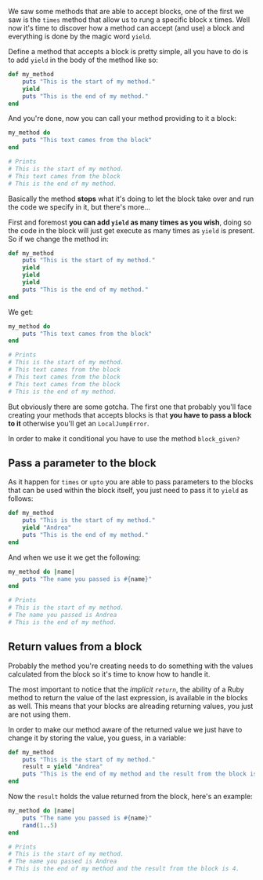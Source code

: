 We saw some methods that are able to accept blocks, one of the first we saw is the `times` method that allow us to rung a specific block x times. Well now it's time to discover how a method can accept (and use) a block and everything is done by the magic word `yield`.

Define a method that accepts a block is pretty simple, all you have to do is to add `yield` in the body of the method like so:
```ruby
def my_method
	puts "This is the start of my method."
	yield
	puts "This is the end of my method."
end
```
And you're done, now you can call your method providing to it a block:
```ruby
my_method do 
	puts "This text cames from the block"
end

# Prints
# This is the start of my method.
# This text cames from the block
# This is the end of my method.
```
Basically the method **stops** what it's doing to let the block take over and run the code we specify in it, but there's more...

First and foremost **you can add `yield` as many times as you wish**, doing so the code in the block will just get execute as many times as `yield` is present. So if we change the method in:
```ruby
def my_method
	puts "This is the start of my method."
	yield
	yield
	yield
	puts "This is the end of my method."
end
```
We get:
```ruby
my_method do 
	puts "This text cames from the block"
end

# Prints
# This is the start of my method.
# This text cames from the block
# This text cames from the block
# This text cames from the block
# This is the end of my method.
```

But obviously there are some gotcha. The first one that probably you'll face creating your methods that accepts blocks is that **you have to pass a block to it** otherwise you'll get an `LocalJumpError`.

In order to make it conditional you have to use the method `block_given?`

## Pass a parameter to the block
As it happen for `times` or `upto` you are able to pass parameters to the blocks that can be used within the block itself, you just need to pass it to `yield` as follows:
```ruby
def my_method
	puts "This is the start of my method."
	yield "Andrea"
	puts "This is the end of my method."
end
```
And when we use it we get the following:
```ruby
my_method do |name|
	puts "The name you passed is #{name}"
end

# Prints
# This is the start of my method.
# The name you passed is Andrea
# This is the end of my method.
```
## Return values from a block
Probably the method you're creating needs to do something with the values calculated from the block so it's time to know how to handle it.

The most important to notice that the *implicit `return`*, the ability of a Ruby method to return the value of the last expression, is available in the blocks as well. This means that your blocks are alreading returning values, you just are not using them.

In order to make our method aware of the returned value we just have to change it by storing the value, you guess, in a variable:
```ruby
def my_method
	puts "This is the start of my method."
	result = yield "Andrea"
	puts "This is the end of my method and the result from the block is #{result}."
end
```
Now the `result` holds the value returned from the block, here's an example:
```ruby
my_method do |name|
	puts "The name you passed is #{name}"
	rand(1..5)
end

# Prints
# This is the start of my method.
# The name you passed is Andrea
# This is the end of my method and the result from the block is 4.
```